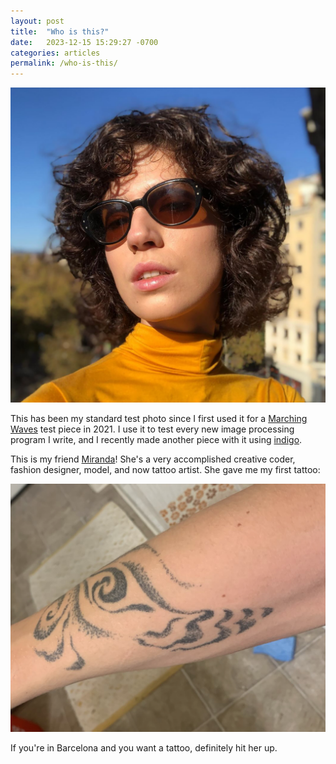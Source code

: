 ```yaml
---
layout: post
title:  "Who is this?"
date:   2023-12-15 15:29:27 -0700
categories: articles
permalink: /who-is-this/
---
```


<p align="center">
    <img src="/assets/who-is-this/thumbnail.png">
</p>

This has been my standard test photo since I first used it for a [Marching Waves](/marching-waves/) test piece in 2021. I use it to test every new image processing program I write, and I recently made another piece with it using [indigo](/indigo/).

This is my friend [Miranda](https://mirandamarquez.es)! She's a very accomplished creative coder, fashion designer, model, and now tattoo artist. She gave me my first tattoo:

<p align="center">
    <img src="/assets/who-is-this/1.png">
</p>

If you're in Barcelona and you want a tattoo, definitely hit her up. 